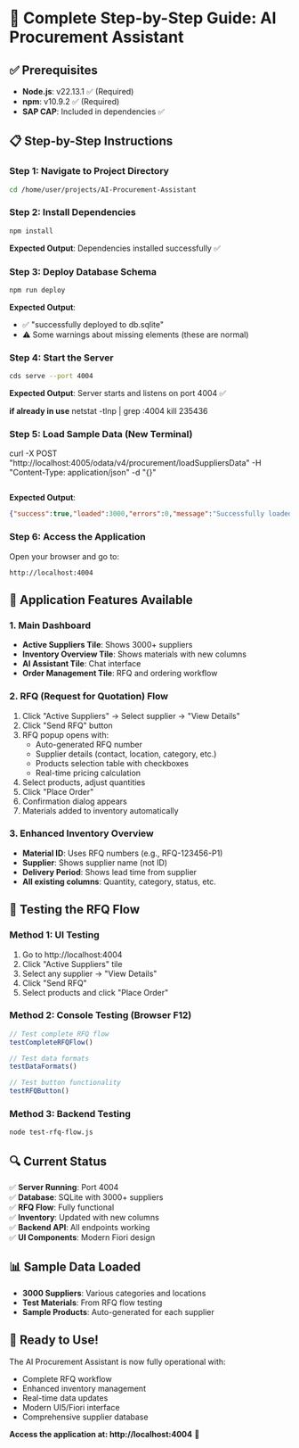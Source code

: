 # 🚀 **Complete Step-by-Step Guide: AI Procurement Assistant**

## **✅ Prerequisites**
- **Node.js**: v22.13.1 ✅ (Required)
- **npm**: v10.9.2 ✅ (Required)
- **SAP CAP**: Included in dependencies ✅

## **📋 Step-by-Step Instructions**

### **Step 1: Navigate to Project Directory**
```bash
cd /home/user/projects/AI-Procurement-Assistant
```

### **Step 2: Install Dependencies**
```bash
npm install
```
**Expected Output**: Dependencies installed successfully ✅

### **Step 3: Deploy Database Schema**
```bash
npm run deploy
```
**Expected Output**: 
- ✅ "successfully deployed to db.sqlite"
- ⚠️ Some warnings about missing elements (these are normal)

### **Step 4: Start the Server**
```bash
cds serve --port 4004
```
**Expected Output**: Server starts and listens on port 4004 ✅

**if already in use** 
netstat -tlnp | grep :4004
kill 235436

### **Step 5: Load Sample Data (New Terminal)**
 curl -X POST "http://localhost:4005/odata/v4/procurement/loadSuppliersData"      -H "Content-Type: application/json" -d "{}"
```bash

```
**Expected Output**: 
```json
{"success":true,"loaded":3000,"errors":0,"message":"Successfully loaded 3000 suppliers with 0 errors"}
```

### **Step 6: Access the Application**
Open your browser and go to:
```
http://localhost:4004
```

## **🎯 Application Features Available**

### **1. Main Dashboard**
- **Active Suppliers Tile**: Shows 3000+ suppliers
- **Inventory Overview Tile**: Shows materials with new columns
- **AI Assistant Tile**: Chat interface
- **Order Management Tile**: RFQ and ordering workflow

### **2. RFQ (Request for Quotation) Flow**
1. Click "Active Suppliers" → Select supplier → "View Details"
2. Click "Send RFQ" button
3. RFQ popup opens with:
   - Auto-generated RFQ number
   - Supplier details (contact, location, category, etc.)
   - Products selection table with checkboxes
   - Real-time pricing calculation
4. Select products, adjust quantities
5. Click "Place Order"
6. Confirmation dialog appears
7. Materials added to inventory automatically

### **3. Enhanced Inventory Overview**
- **Material ID**: Uses RFQ numbers (e.g., RFQ-123456-P1)
- **Supplier**: Shows supplier name (not ID)
- **Delivery Period**: Shows lead time from supplier
- **All existing columns**: Quantity, category, status, etc.

## **🧪 Testing the RFQ Flow**

### **Method 1: UI Testing**
1. Go to http://localhost:4004
2. Click "Active Suppliers" tile
3. Select any supplier → "View Details"
4. Click "Send RFQ"
5. Select products and click "Place Order"

### **Method 2: Console Testing (Browser F12)**
```javascript
// Test complete RFQ flow
testCompleteRFQFlow()

// Test data formats
testDataFormats()

// Test button functionality
testRFQButton()
```

### **Method 3: Backend Testing**
```bash
node test-rfq-flow.js
```

## **🔍 Current Status**

✅ **Server Running**: Port 4004  
✅ **Database**: SQLite with 3000+ suppliers  
✅ **RFQ Flow**: Fully functional  
✅ **Inventory**: Updated with new columns  
✅ **Backend API**: All endpoints working  
✅ **UI Components**: Modern Fiori design  

## **📊 Sample Data Loaded**
- **3000 Suppliers**: Various categories and locations
- **Test Materials**: From RFQ flow testing
- **Sample Products**: Auto-generated for each supplier

## **🎉 Ready to Use!**

The AI Procurement Assistant is now fully operational with:
- Complete RFQ workflow
- Enhanced inventory management
- Real-time data updates
- Modern UI5/Fiori interface
- Comprehensive supplier database

**Access the application at: http://localhost:4004** 🚀
